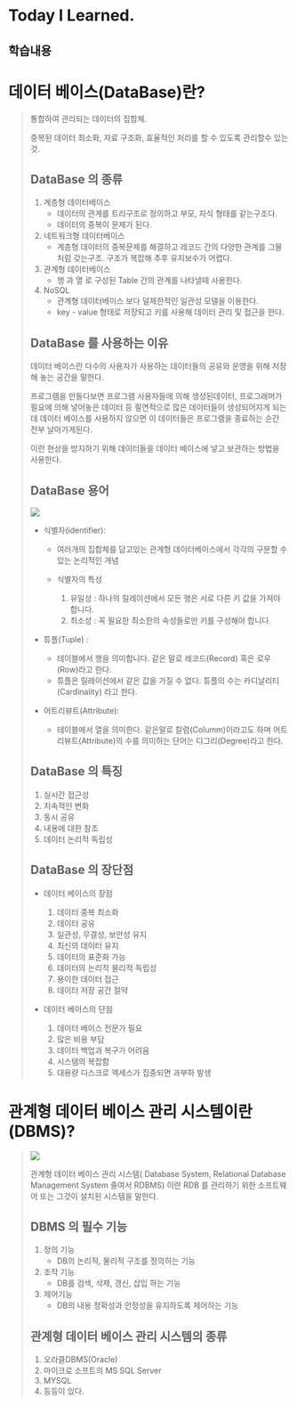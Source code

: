 # Today I Learned.

## 학습내용
# 데이터 베이스(DataBase)란?
>통합하여 관리되는 데이터의 집합체.
>
>중복된 데이터 최소화, 자료 구조화, 효율적인 처리를 할 수 있도록 관리할수 있는것.
>
>## DataBase 의 종류
>
>1. 계층형 데이터베이스
>    - 데이터의 관계를 트리구조로 정의하고 부모, 자식 형태를 같는구조다.
>    - 데이터의 중복이 문제가 된다.
>2. 네트워크형 데이터베이스
>    - 계층형 데이터의 중복문제를 해결하고 레코드 간의 다양한 관계를 그물 처럼 갖는구조. 구조가 복잡해 추후 유지보수가 어렵다. 
>3. 관계형 데이터베이스
>    - 행 과 열 로 구성된 Table 간의 관계를 나타낼때 사용한다.
>4. NoSQL
>    - 관계형 데이터베이스 보다 덜제한적인 일관성 모델을 이용한다.
>    - key - value 형태로 저장되고 키를 사용해 데이터 관리 및 접근을 한다.
>    
>
>
>## DataBase 를 사용하는 이유
>데이터 베이스란 다수의 사용자가 사용하는 데이터들의 공유와 운영을 위해 저장해 놓는 공간을 말한다.
>
>프로그램을 만들다보면 프로그램 사용자들에 의해 생성된데이터, 프로그래머가 필요에 의해 넣어놓은 데이터 등 필연적으로 많은 데이터들이 생성되어지게 되는데 데이터 베이스를 사용하지 않으면 이 데이터들은 프로그램을 종료하는 순간 전부 날아가게된다.
>
>이런 현상을 방지하기 위해 데이터들을 데이터 베이스에 넣고 보관하는 방법을 사용한다.
>
>## DataBase 용어
>![](https://i.imgur.com/P9SApt3.png)
>
>- 식별자(identifier):
>   -  여러개의 집합체를 담고있는 관계형 데이터베이스에서 각각의 구분할 수 있는 논리적인 개념
>   
>   - 식별자의 특성
>      1. 유일성 : 하나의 릴레이션에서 모든 행은 서로 다른 키 값을 가져야 합니다.
>      2. 최소성 : 꼭 필요한 최소한의 속성들로만 키를 구성해야 합니다.
>      
>- 튜플(Tuple) :
>   -  테이블에서 행을 의미합니다. 같은 말로 레코드(Record) 혹은 로우(Row)라고 한다.
>   -  튜플은 릴레이션에서 같은 값을 가질 수 없다. 튜플의 수는 카디날리티(Cardinality) 라고 한다.
>
>- 어트리뷰트(Attribute):
>   -  테이블에서 열을 의미한다. 같은말로 칼럼(Columm)이라고도 하며 어트리뷰트(Attribute)의 수를 의미하는 단어는 디그리(Degree)라고 한다.
>
>
>## DataBase 의 특징
>1. 실시간 접근성
>2. 지속적인 변화
>3. 동시 공유
>4. 내용에 대한 참조
>5. 데이터 논리적 독립성
>
>## DataBase 의 장단점 
>- 데이터 베이스의 장점
>   1. 데이터 중복 최소화
>   2. 데이터 공유
>   3. 일관성, 무결성, 보안성 유지
>   4. 최신의 데이터 유지
>   5. 데이터의 표준화 가능
>   6. 데이터의 논리적 물리적 독립성
>   7. 용이한 데이터 접근
>   8. 데이터 저장 공간 절약
>
>- 데이터 베이스의 단점
>   1. 데이터 베이스 전문가 필요
>   2. 많은 비용 부담
>   3. 데이터 백업과 복구가 어려움
>   4. 시스템의 복잡함
>   5. 대용량 디스크로 엑세스가 집중되면 과부하 발생

# 관계형 데이터 베이스 관리 시스템이란(DBMS)?
>![](https://i.imgur.com/guluuwk.png)
>
>관계형 데이터 베이스 관리 시스템( Database System, Relational Database Management System 줄여서 RDBMS) 이란 RDB 를 관리하기 위한 소프트웨어 또는 그것이 설치된 시스템을 말한다.
>
>## DBMS 의 필수 기능
>1. 정의 기능 
>    - DB의 논리적, 물리적 구조를 정의하는 기능
>2. 조작 기능
>    - DB를 검색, 삭제, 갱신, 삽입 하는 기능
>3. 제어기능 
>    - DB의 내용 정확성과 안정성을 유지하도록 제어하는 기능
>
>## 관계형 데이터 베이스 관리 시스템의 종류
>   1. 오라클DBMS(Oracle)
>   2. 마이크로 소프트의 MS SQL Server
>   3. MYSQL
>   4. 등등이 있다.
>   

